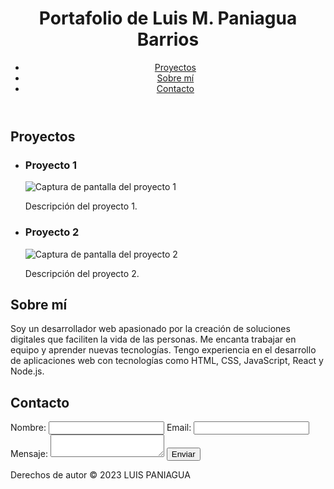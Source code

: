 <!DOCTYPE html>
<html lang="es">
<head>
    <meta charset="UTF-8">
    <meta name="viewport" content="width=device-width, initial-scale=1.0">
    <title>Portafolio de [Tu nombre]</title>
    <link rel="stylesheet" href="estilos.css">
</head>
<body>
    <header>
        <h1>Portafolio de Luis M. Paniagua Barrios</h1>
        <nav>
            <ul>
                <li><a href="#proyectos">Proyectos</a></li>
                <li><a href="#sobre-mi">Sobre mí</a></li>
                <li><a href="#contacto">Contacto</a></li>
            </ul>
        </nav>
    </header>
    <main>
        <section id="proyectos">
            <h2>Proyectos</h2>
            <ul>
                <li>
                    <h3>Proyecto 1</h3>
                    <img src="imagen-proyecto-1.jpg" alt="Captura de pantalla del proyecto 1">
                    <p>Descripción del proyecto 1.</p>
                </li>
                <li>
                    <h3>Proyecto 2</h3>
                    <img src="imagen-proyecto-2.jpg" alt="Captura de pantalla del proyecto 2">
                    <p>Descripción del proyecto 2.</p>
                </li>
            </ul>
        </section>
        <section id="sobre-mi">
            <h2>Sobre mí</h2>
            <p>Soy un desarrollador web apasionado por la creación de soluciones digitales que faciliten la vida de las personas. Me encanta trabajar en equipo y aprender nuevas tecnologías. Tengo experiencia en el desarrollo de aplicaciones web con tecnologías como HTML, CSS, JavaScript, React y Node.js.</p>
        </section>
        <section id="contacto">
            <h2>Contacto</h2>
            <form action="#" method="post">
                <label for="nombre">Nombre:</label>
                <input type="text" id="nombre" name="nombre" required>
                <label for="email">Email:</label>
                <input type="email" id="email" name="email" required>
                <label for="mensaje">Mensaje:</label>
                <textarea id="mensaje" name="mensaje" required></textarea>
                <button type="submit">Enviar</button>
            </form>
        </section>
    </main>
    <footer>
        <p>Derechos de autor © 2023 LUIS PANIAGUA</p>
    </footer>
</body>
</html>

